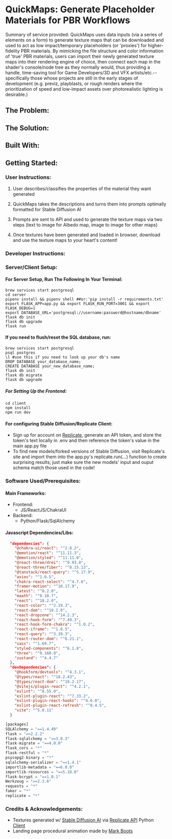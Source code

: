 
# QuickMaps: Generate Placeholder Materials for PBR Workflows 

Summary of service provided: QuickMaps uses data inputs (via a series of elements on a form) to generate texture maps that can be downloaded and used to act as low impact/temporary placeholders (or 'proxies') for higher-fidelity PBR materials. By mimicking the file structure and color information of 'true' PBR materials, users can import their newly generated texture maps into their rendering engine of choice, then connect each map in the shader's console/node tree as they normally would, thus providing a handle, time-saving tool for Game Developers/3D and VFX artists/etc.--specifically those whose projects are still in the early stages of development (e.g. previz, playblasts, or rough renders where the prioritization of speed and low-impact assets over photorealistic lighting is desirable.)


## The Problem:

## The Solution:

## Built With:

## Getting Started:

### User Instructions:

1. User describes/classifies the properties of the material they want generated

2. QuickMaps takes the descriptions and turns them into prompts optimally formatted for Stable Diffusion AI

3. Prompts are sent to API and used to generate the texture maps via two steps (text to image for Albedo map, image to image for other maps)

4. Once textures have been generated and loaded in browser, download and use the texture maps to your heart's content!



### Developer Instructions:

### Server/Client Setup:

#### For Server Setup, Run The Following In Your Terminal:

   ```shell
   brew services start postgresql
   cd server
   pipenv install && pipenv shell ##or:'pip install -r requirements.txt'
   export FLASK_APP=app.py && export FLASK_RUN_PORT=3001 && export FLASK_DEBUG=1
   export DATABASE_URL='postgresql://username:password@hostname/dbname'
   flask db init
   flask db upgrade
   flask run
   ```

#### If you need to flush/reset the SQL database, run:

   ```shell
   brew services start postgresql
   psql postgres
   \l #use this if you need to look up your db's name
   DROP DATABASE your_database_name;
   CREATE DATABASE your_new_database_name;
   flask db init
   flask db migrate
   flask db upgrade
   ```

##### For Setting Up the Frontend:
   ```shell
   cd client
   npm install
   npm run dev
   ```
#### For configuring Stable Diffusion/Replicate Client:
- Sign up for account on [Replicate](https://replicate.com), generate an API token, and store the token's text locally in .env and then reference the token's value in the main app.py file 
- To find new models/forked versions of Stable Diffusion, visit Replicate's site and import them into the app.py's replicate.run(...) function to create surprising results; just make sure the new models' input and ouput schema match those used in the code!

### Software Used/Prerequisites:

#### Main Frameworks:
- Frontend:
  - JS/ReactJS/ChakraUI
- Backend:
  - Python/Flask/SqlAlchemy

#### Javascript Dependencies/Libs:
```json
  "dependencies": {
    "@chakra-ui/react": "^2.8.2",
    "@emotion/react": "^11.11.3",
    "@emotion/styled": "^11.11.0",
    "@react-three/drei": "^9.93.0",
    "@react-three/fiber": "^8.15.13",
    "@tanstack/react-query": "^5.17.9",
    "axios": "^1.6.5",
    "chakra-react-select": "^4.7.6",
    "framer-motion": "^10.17.9",
    "latest": "^0.2.0",
    "maath": "^0.10.7",
    "react": "^18.2.0",
    "react-color": "^2.19.3",
    "react-dom": "^18.2.0",
    "react-dropzone": "^14.2.3",
    "react-hook-form": "^7.49.3",
    "react-hook-form-chakra": "^1.0.2",
    "react-iframe": "^1.8.5",
    "react-query": "^3.39.3",
    "react-router-dom": "^6.21.1",
    "sass": "^1.69.7",
    "styled-components": "^6.1.8",
    "three": "^0.160.0",
    "zustand": "^4.4.7"
  },
  "devDependencies": {
    "@hookform/devtools": "^4.3.1",
    "@types/react": "^18.2.43",
    "@types/react-dom": "^18.2.17",
    "@vitejs/plugin-react": "^4.2.1",
    "eslint": "^8.55.0",
    "eslint-plugin-react": "^7.33.2",
    "eslint-plugin-react-hooks": "^4.6.0",
    "eslint-plugin-react-refresh": "^0.4.5",
    "vite": "^5.0.11"
  }

```


```js
[packages]
SQLAlchemy = "==1.4.49"
flask = "==2.2.2"
flask-sqlalchemy = "==3.0.3"
flask-migrate = "==4.0.0"
flask_cors = "*"
flask-restful = "*"
psycopg2-binary = "*"
sqlalchemy-serializer = "==1.4.1"
importlib-metadata = "==6.0.0"
importlib-resources = "==5.10.0"
flask-bcrypt = "==1.0.1"
Werkzeug = "==2.3.6"
requests = "*"
faker = "*"
replicate = "*"
```

### Credits & Acknowledgements:
+ Textures generated w/ [Stable Diffusion AI](https://replicate.com/stability-ai/stable-diffusion) via [Replicate API](https://replicate.com) Python [Client](https://github.com/replicate/replicate-python)
+ Landing page procedural animation made by [Mark Boots](https://codepen.io/MarkBoots)
  